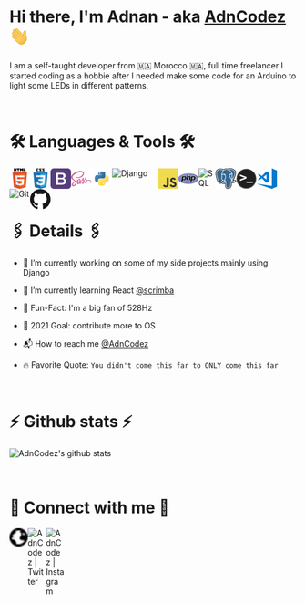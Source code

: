 # Hi there, I'm Adnan - aka [AdnCodez][website] <img src="https://raw.githubusercontent.com/adncodez/adncodez/master/wave.gif" width="35px">

I am a self-taught developer from 🇲🇦 Morocco 🇲🇦, full time freelancer
I started coding as a hobbie after I needed make some code for an Arduino to light some LEDs in different patterns.

<br />

# 🛠 Languages & Tools 🛠

<img align="left" alt="HTML5" width="36px" src="https://raw.githubusercontent.com/github/explore/80688e429a7d4ef2fca1e82350fe8e3517d3494d/topics/html/html.png" />
<img align="left" alt="CSS3" width="36px" src="https://raw.githubusercontent.com/github/explore/80688e429a7d4ef2fca1e82350fe8e3517d3494d/topics/css/css.png" />
<img align="left" alt="Bootstrap" width="36px" src="https://raw.githubusercontent.com/github/explore/80688e429a7d4ef2fca1e82350fe8e3517d3494d/topics/bootstrap/bootstrap.png" />
<img align="left" alt="Sass" width="36px" src="https://raw.githubusercontent.com/github/explore/80688e429a7d4ef2fca1e82350fe8e3517d3494d/topics/sass/sass.png" />

<img align="left" alt="Python" width="36px" src="https://raw.githubusercontent.com/github/explore/80688e429a7d4ef2fca1e82350fe8e3517d3494d/topics/python/python.png" />
<img align="left" alt="Django" width="80px" src="https://static.djangoproject.com/img/logos/django-logo-negative.png" />
<img align="left" alt="JavaScript" width="36px" src="https://raw.githubusercontent.com/github/explore/80688e429a7d4ef2fca1e82350fe8e3517d3494d/topics/javascript/javascript.png" />
<img align="left" alt="PHP" width="36px" src="https://raw.githubusercontent.com/github/explore/ccc16358ac4530c6a69b1b80c7223cd2744dea83/topics/php/php.png" />

<img align="left" alt="SQL" width="30px" src="https://i.imgur.com/0BOjTdgg.png" />
<img align="left" alt="PostgreSQL" width="36px" src="https://raw.githubusercontent.com/github/explore/80688e429a7d4ef2fca1e82350fe8e3517d3494d/topics/postgresql/postgresql.png" />

<img align="left" alt="Terminal" width="36px" src="https://raw.githubusercontent.com/github/explore/80688e429a7d4ef2fca1e82350fe8e3517d3494d/topics/terminal/terminal.png" />
<img align="left" alt="Visual Studio Code" width="36px" src="https://raw.githubusercontent.com/github/explore/80688e429a7d4ef2fca1e82350fe8e3517d3494d/topics/visual-studio-code/visual-studio-code.png" />
<img align="left" alt="Git" width="36px" src="https://git-scm.com/images/logos/downloads/Git-Icon-1788C.png" />
<img align="left" alt="GitHub" width="36px" src="https://raw.githubusercontent.com/github/explore/78df643247d429f6cc873026c0622819ad797942/topics/github/github.png" /> <br />

<br />
<br />

# 🖇 Details 🖇

- 🔭 I’m currently working on some of my side projects mainly using Django

- 🌱 I’m currently learning React [@scrimba][scrimba-course]

- 🎲 Fun-Fact: I'm a big fan of 528Hz

- 🎯 2021 Goal: contribute more to OS

- 📬 How to reach me [@AdnCodez][twitter]

- 🔥 Favorite Quote: `You didn't come this far to ONLY come this far`

<br />

# ⚡ Github stats ⚡

![AdnCodez's github stats](https://github-readme-stats.vercel.app/api?username=adncodez&hide_title=true&count_private=true&show_icons=true&bg_color=12,00e1ff,f04c00&text_color=ffffff&title_color=ffffff&icon_color=f06d00&hide_rank=true)

<br />

# 📨 Connect with me 📨

[<img align="left" alt="AdnCodez.com" width="32px" src="https://raw.githubusercontent.com/iconic/open-iconic/master/svg/globe.svg" />][website]
[<img align="left" alt="AdnCodez | Twitter" width="32px" src="https://cdn.jsdelivr.net/npm/simple-icons@v3/icons/twitter.svg" />][twitter]

<!-- [<img align="left" alt="AdnCodez | LinkedIn" width="32px" src="https://cdn.jsdelivr.net/npm/simple-icons@v3/icons/linkedin.svg" />][linkedin] -->

[<img align="left" alt="AdnCodez | Instagram" width="32px" src="https://cdn.jsdelivr.net/npm/simple-icons@v3/icons/instagram.svg" />][instagram]

[website]: https://adncodez.com
[twitter]: https://twitter.com/adncodez
[instagram]: https://instagram.com/adncodez
[scrimba-course]: https://scrimba.com/course/glearnreact

<!-- [linkedin]: https://linkedin.com/in/adncodez -->
